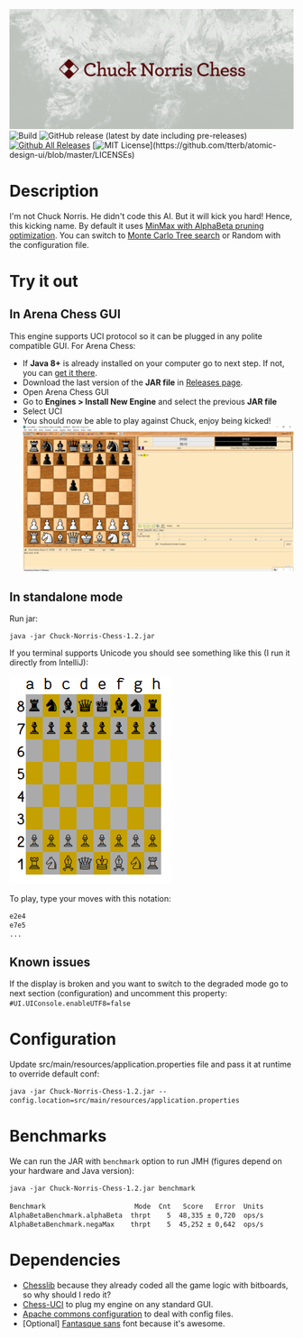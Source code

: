 ![](doc/header.png)
![Build](https://github.com/FrequentlyMissedDeadlines/Chuck-Norris-Chess/workflows/Build/badge.svg)
![GitHub release (latest by date including pre-releases)](https://img.shields.io/github/v/release/FrequentlyMissedDeadlines/Chuck-Norris-Chess?include_prereleases)
[![Github All Releases](https://img.shields.io/github/downloads/FrequentlyMissedDeadlines/Chuck-Norris-Chess/total.svg?style=flat)]()
[![MIT License](https://img.shields.io/apm/l/atomic-design-ui.svg?)](https://github.com/tterb/atomic-design-ui/blob/master/LICENSEs)
# Description

I'm not Chuck Norris. He didn't code this AI. But it will kick you hard! Hence, this kicking name.
By default it uses [MinMax with AlphaBeta pruning optimization](https://en.wikipedia.org/wiki/Alpha%E2%80%93beta_pruning). You can switch to [Monte Carlo Tree search](https://en.wikipedia.org/wiki/Monte_Carlo_tree_search) or Random with the configuration file. 
# Try it out

## In Arena Chess GUI
This engine supports UCI protocol so it can be plugged in any polite compatible GUI. For Arena Chess:
- If **Java 8+** is already installed on your computer go to next step. If not, you can [get it there](https://www.java.com/download/).
- Download the last version of the **JAR file** in [Releases page](https://github.com/FrequentlyMissedDeadlines/Chuck-Norris-Chess/releases).
- Open Arena Chess GUI
- Go to **Engines > Install New Engine** and select the previous **JAR file**
- Select UCI
- You should now be able to play against Chuck, enjoy being kicked!
![](doc/Arena.png)
## In standalone mode
Run jar:
```
java -jar Chuck-Norris-Chess-1.2.jar
```

If you terminal supports Unicode you should see something like this (I run it directly from IntelliJ):

![](doc/Chessboard_1.png)

To play, type your moves with this notation:
```
e2e4
e7e5
...
```

## Known issues
If the display is broken and you want to switch to the degraded mode go to next section (configuration) and uncomment this property: `#UI.UIConsole.enableUTF8=false`

# Configuration
Update src/main/resources/application.properties file and pass it at runtime to override default conf:
```
java -jar Chuck-Norris-Chess-1.2.jar --config.location=src/main/resources/application.properties
```

# Benchmarks
We can run the JAR with `benchmark` option to run JMH (figures depend on your hardware and Java version):
```
java -jar Chuck-Norris-Chess-1.2.jar benchmark

Benchmark                      Mode  Cnt   Score   Error  Units
AlphaBetaBenchmark.alphaBeta  thrpt    5  48,335 ± 0,720  ops/s
AlphaBetaBenchmark.negaMax    thrpt    5  45,252 ± 0,642  ops/s
```

# Dependencies
* [Chesslib](https://github.com/bhlangonijr/chesslib) because they already coded all the game logic with bitboards, so why should I redo it?
* [Chess-UCI](https://github.com/FrequentlyMissedDeadlines/Chess-UCI) to plug my engine on any standard GUI.
* [Apache commons configuration](https://commons.apache.org/proper/commons-configuration) to deal with config files.
* [Optional] [Fantasque sans](https://github.com/belluzj/fantasque-sans) font because it's awesome.